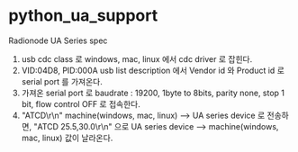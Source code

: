 # python_ua_support

Radionode UA Series spec

1. usb cdc class 로 windows, mac, linux 에서 cdc driver 로 잡힌다.
2. VID:04D8, PID:000A usb list description 에서 Vendor id 와 Product id 로 serial port 를 가져온다.
3. 가져온 serial port 로 baudrate : 19200, 1byte to 8bits, parity none, stop 1 bit, flow control OFF 로 접속한다.
4. "ATCD\r\n" machine(windows, mac, linux) --> UA series device 로 전송하면, "ATCD 25.5,30.0\r\n" 으로 UA series device --> machine(windows, mac, linux) 값이 날라온다.

